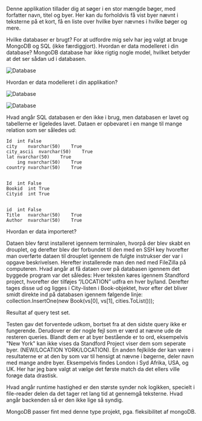 Denne applikation tillader dig at søger i en stor mængde bøger, med forfatter navn, titel og byer. Her kan du forholdvis få vist byer nævnt i teksterne på et kort, få en liste over hvilke byer nævnes i hvilke bøger og mere.



Hvilke databaser er brugt?
For at udfordre mig selv har jeg valgt at bruge MongoDB og SQL (ikke færdiggjort). 
Hvordan er data modelleret i din database?
MongoDB database har ikke rigtig nogle model, hvilket betyder at det ser sådan ud i databasen.


![Database](https://i.imgur.com/NEfDltX.png)

Hvordan er data modelleret i din applikation?


![Database]( https://i.imgur.com/hPcTlIH.png)


![Database]( https://i.imgur.com/JCj14kr.png)

Hvad angår SQL databasen er den ikke i brug, men databasen er lavet og tabellerne er ligeledes lavet. Dataen er opbevaret i en mange til mange relation som ser således ud:


 	Id	int	False	 
  	city	nvarchar(50)	True	 
  	city_ascii	nvarchar(50)	True	 
 	lat	nvarchar(50)	True	 
     	ing	nvarchar(50)	True	 
 	country	nvarchar(50)	True	 
 	 	 	 	 

 	Id	int	False	 
 	Bookid	int	True	 
 	Cityid	int	True	 
 	 	 	 	 

 	id	int	False	 
 	Title	nvarchar(50)	True	 
 	Author	nvarchar(50)	True	 
 	 	 	 	 

Hvordan er data importeret?

Dataen blev først installeret igennem terminalen, hvorpå der blev skabt en drouplet, og derefter blev der forbundet til den med en SSH key hvorefter man overførte dataen til drouplet igennem de fulgte instrukser der var i opgave beskrivelsen. Herefter installerede man den ned med FileZilla på computeren. 
Hvad angår at få dataen over på databasen igennem det byggede program var det således:
Hver teksten køres igennem Standford project, hvorefter der tilføjes ”/LOCATION” udfra en hver by/land. Derefter tages disse ud og ligges i City-listen i Book-objektet, hvor efter det bliver smidt direkte ind på databasen igennem følgende linje:
  collection.InsertOne(new Book(vs[0], vs[1], cities.ToList()));

Resultat af query test set. 

Testen gav det forventede udkom, bortset fra at den sidste query ikke er fungerende. Derudover er der nogle fejl som er værd at nævne ude de resteren queries. Blandt dem er at byer bestående er to ord, eksempelvis "New York" kan ikke vises da Standford Project viser dem som seperate byer. (NEW/LOCATION YORK/LOCATION).
En anden fejlkilde der kan være i resultaterne er at den by som var til hensigt at nævne i bøgerne, deler navn med mange andre byer. Eksempelvis findes London i Syd Afrika, USA, og UK. Her har jeg bare valgt at vælge det første match da det ellers ville forøge data drastisk. 

Hvad angår runtime hastighed er den største synder nok logikken, specielt i file-reader delen da det tager ret lang tid at gennemgå teksterne. Hvad angår backenden så er den ikke lige så syndig.

MongoDB passer fint med denne type projekt, pga. fleksibilitet af mongoDB. 
